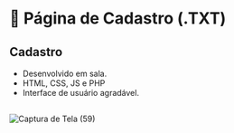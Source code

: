 # :page_facing_up: Página de Cadastro (.TXT)

##  Cadastro
- Desenvolvido em sala.
- HTML, CSS, JS e PHP
- Interface de usuário agradável.
##
![Captura de Tela (59)](https://github.com/KenzoSant/Cadastros/assets/83035443/47cce6fa-0659-4ad5-a06e-c4fc58e1e1cf)

